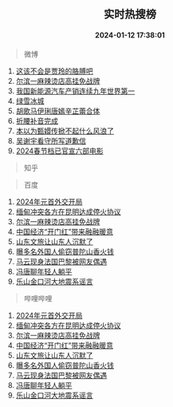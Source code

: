 <div align="center"><h2>实时热搜榜</h2><h4>2024-01-12 17:38:01</h4></div>

> 微博  

1. [这该不会是贾玲的胳膊吧](https://s.weibo.com/weibo?q=%E8%BF%99%E8%AF%A5%E4%B8%8D%E4%BC%9A%E6%98%AF%E8%B4%BE%E7%8E%B2%E7%9A%84%E8%83%B3%E8%86%8A%E5%90%A7&t=31&band_rank=1&Refer=top)<br />
2. [尔滨一麻辣烫店高挂免战牌](https://s.weibo.com/weibo?q=%23%E5%B0%94%E6%BB%A8%E4%B8%80%E9%BA%BB%E8%BE%A3%E7%83%AB%E5%BA%97%E9%AB%98%E6%8C%82%E5%85%8D%E6%88%98%E7%89%8C%23&t=31&band_rank=2&Refer=top)<br />
3. [我国新能源汽车产销连续九年世界第一](https://s.weibo.com/weibo?q=%23%E6%88%91%E5%9B%BD%E6%96%B0%E8%83%BD%E6%BA%90%E6%B1%BD%E8%BD%A6%E4%BA%A7%E9%94%80%E8%BF%9E%E7%BB%AD%E4%B9%9D%E5%B9%B4%E4%B8%96%E7%95%8C%E7%AC%AC%E4%B8%80%23&t=31&band_rank=3&Refer=top)<br />
4. [绿雪冰城](https://s.weibo.com/weibo?q=%23%E7%BB%BF%E9%9B%AA%E5%86%B0%E5%9F%8E%23&t=31&band_rank=4&Refer=top)<br />
5. [胡歌马伊琍唐嫣辛芷蕾合体](https://s.weibo.com/weibo?q=%E8%83%A1%E6%AD%8C%E9%A9%AC%E4%BC%8A%E7%90%8D%E5%94%90%E5%AB%A3%E8%BE%9B%E8%8A%B7%E8%95%BE%E5%90%88%E4%BD%93&t=31&band_rank=5&Refer=top)<br />
6. [折腰补音完成](https://s.weibo.com/weibo?q=%23%E6%8A%98%E8%85%B0%E8%A1%A5%E9%9F%B3%E5%AE%8C%E6%88%90%23&t=31&band_rank=6&Refer=top)<br />
7. [本以为甄嬛传掀不起什么风浪了](https://s.weibo.com/weibo?q=%23%E6%9C%AC%E4%BB%A5%E4%B8%BA%E7%94%84%E5%AC%9B%E4%BC%A0%E6%8E%80%E4%B8%8D%E8%B5%B7%E4%BB%80%E4%B9%88%E9%A3%8E%E6%B5%AA%E4%BA%86%23&t=31&band_rank=7&Refer=top)<br />
8. [吴谢宇看守所写道歉信](https://s.weibo.com/weibo?q=%23%E5%90%B4%E8%B0%A2%E5%AE%87%E7%9C%8B%E5%AE%88%E6%89%80%E5%86%99%E9%81%93%E6%AD%89%E4%BF%A1%23&t=31&band_rank=8&Refer=top)<br />
9. [2024春节档已官宣六部电影](https://s.weibo.com/weibo?q=%232024%E6%98%A5%E8%8A%82%E6%A1%A3%E5%B7%B2%E5%AE%98%E5%AE%A3%E5%85%AD%E9%83%A8%E7%94%B5%E5%BD%B1%23&t=31&band_rank=9&Refer=top)<br />

> 知乎  


> 百度  

1. [2024年元首外交开局](https://www.baidu.com/s?wd=2024%E5%B9%B4%E5%85%83%E9%A6%96%E5%A4%96%E4%BA%A4%E5%BC%80%E5%B1%80&sa=fyb_news&rsv_dl=fyb_news)<br />
2. [缅甸冲突各方在昆明达成停火协议](https://www.baidu.com/s?wd=%E7%BC%85%E7%94%B8%E5%86%B2%E7%AA%81%E5%90%84%E6%96%B9%E5%9C%A8%E6%98%86%E6%98%8E%E8%BE%BE%E6%88%90%E5%81%9C%E7%81%AB%E5%8D%8F%E8%AE%AE&sa=fyb_news&rsv_dl=fyb_news)<br />
3. [尔滨一麻辣烫店高挂免战牌](https://www.baidu.com/s?wd=%E5%B0%94%E6%BB%A8%E4%B8%80%E9%BA%BB%E8%BE%A3%E7%83%AB%E5%BA%97%E9%AB%98%E6%8C%82%E5%85%8D%E6%88%98%E7%89%8C&sa=fyb_news&rsv_dl=fyb_news)<br />
4. [中国经济“开门红”带来融融暖意](https://www.baidu.com/s?wd=%E4%B8%AD%E5%9B%BD%E7%BB%8F%E6%B5%8E%E2%80%9C%E5%BC%80%E9%97%A8%E7%BA%A2%E2%80%9D%E5%B8%A6%E6%9D%A5%E8%9E%8D%E8%9E%8D%E6%9A%96%E6%84%8F&sa=fyb_news&rsv_dl=fyb_news)<br />
5. [山东文旅让山东人沉默了](https://www.baidu.com/s?wd=%E5%B1%B1%E4%B8%9C%E6%96%87%E6%97%85%E8%AE%A9%E5%B1%B1%E4%B8%9C%E4%BA%BA%E6%B2%89%E9%BB%98%E4%BA%86&sa=fyb_news&rsv_dl=fyb_news)<br />
6. [曝多名外国人偷窃普陀山香火钱](https://www.baidu.com/s?wd=%E6%9B%9D%E5%A4%9A%E5%90%8D%E5%A4%96%E5%9B%BD%E4%BA%BA%E5%81%B7%E7%AA%83%E6%99%AE%E9%99%80%E5%B1%B1%E9%A6%99%E7%81%AB%E9%92%B1&sa=fyb_news&rsv_dl=fyb_news)<br />
7. [马云现身法国巴黎被网友偶遇](https://www.baidu.com/s?wd=%E9%A9%AC%E4%BA%91%E7%8E%B0%E8%BA%AB%E6%B3%95%E5%9B%BD%E5%B7%B4%E9%BB%8E%E8%A2%AB%E7%BD%91%E5%8F%8B%E5%81%B6%E9%81%87&sa=fyb_news&rsv_dl=fyb_news)<br />
8. [冯唐聊年轻人躺平](https://www.baidu.com/s?wd=%23%E5%86%AF%E5%94%90%E8%81%8A%E5%B9%B4%E8%BD%BB%E4%BA%BA%E8%BA%BA%E5%B9%B3%23&sa=fyb_news&rsv_dl=fyb_news)<br />
9. [乐山金口河大地震系谣言](https://www.baidu.com/s?wd=%E4%B9%90%E5%B1%B1%E9%87%91%E5%8F%A3%E6%B2%B3%E5%A4%A7%E5%9C%B0%E9%9C%87%E7%B3%BB%E8%B0%A3%E8%A8%80&sa=fyb_news&rsv_dl=fyb_news)<br />

> 哔哩哔哩  

1. [2024年元首外交开局](https://www.baidu.com/s?wd=2024%E5%B9%B4%E5%85%83%E9%A6%96%E5%A4%96%E4%BA%A4%E5%BC%80%E5%B1%80&sa=fyb_news&rsv_dl=fyb_news)<br />
2. [缅甸冲突各方在昆明达成停火协议](https://www.baidu.com/s?wd=%E7%BC%85%E7%94%B8%E5%86%B2%E7%AA%81%E5%90%84%E6%96%B9%E5%9C%A8%E6%98%86%E6%98%8E%E8%BE%BE%E6%88%90%E5%81%9C%E7%81%AB%E5%8D%8F%E8%AE%AE&sa=fyb_news&rsv_dl=fyb_news)<br />
3. [尔滨一麻辣烫店高挂免战牌](https://www.baidu.com/s?wd=%E5%B0%94%E6%BB%A8%E4%B8%80%E9%BA%BB%E8%BE%A3%E7%83%AB%E5%BA%97%E9%AB%98%E6%8C%82%E5%85%8D%E6%88%98%E7%89%8C&sa=fyb_news&rsv_dl=fyb_news)<br />
4. [中国经济“开门红”带来融融暖意](https://www.baidu.com/s?wd=%E4%B8%AD%E5%9B%BD%E7%BB%8F%E6%B5%8E%E2%80%9C%E5%BC%80%E9%97%A8%E7%BA%A2%E2%80%9D%E5%B8%A6%E6%9D%A5%E8%9E%8D%E8%9E%8D%E6%9A%96%E6%84%8F&sa=fyb_news&rsv_dl=fyb_news)<br />
5. [山东文旅让山东人沉默了](https://www.baidu.com/s?wd=%E5%B1%B1%E4%B8%9C%E6%96%87%E6%97%85%E8%AE%A9%E5%B1%B1%E4%B8%9C%E4%BA%BA%E6%B2%89%E9%BB%98%E4%BA%86&sa=fyb_news&rsv_dl=fyb_news)<br />
6. [曝多名外国人偷窃普陀山香火钱](https://www.baidu.com/s?wd=%E6%9B%9D%E5%A4%9A%E5%90%8D%E5%A4%96%E5%9B%BD%E4%BA%BA%E5%81%B7%E7%AA%83%E6%99%AE%E9%99%80%E5%B1%B1%E9%A6%99%E7%81%AB%E9%92%B1&sa=fyb_news&rsv_dl=fyb_news)<br />
7. [马云现身法国巴黎被网友偶遇](https://www.baidu.com/s?wd=%E9%A9%AC%E4%BA%91%E7%8E%B0%E8%BA%AB%E6%B3%95%E5%9B%BD%E5%B7%B4%E9%BB%8E%E8%A2%AB%E7%BD%91%E5%8F%8B%E5%81%B6%E9%81%87&sa=fyb_news&rsv_dl=fyb_news)<br />
8. [冯唐聊年轻人躺平](https://www.baidu.com/s?wd=%23%E5%86%AF%E5%94%90%E8%81%8A%E5%B9%B4%E8%BD%BB%E4%BA%BA%E8%BA%BA%E5%B9%B3%23&sa=fyb_news&rsv_dl=fyb_news)<br />
9. [乐山金口河大地震系谣言](https://www.baidu.com/s?wd=%E4%B9%90%E5%B1%B1%E9%87%91%E5%8F%A3%E6%B2%B3%E5%A4%A7%E5%9C%B0%E9%9C%87%E7%B3%BB%E8%B0%A3%E8%A8%80&sa=fyb_news&rsv_dl=fyb_news)<br />
